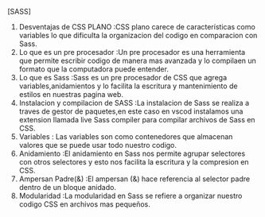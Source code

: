 [SASS]
 
1. Desventajas de CSS PLANO :CSS plano carece de características como variables
lo que dificulta la organizacion del codigo en comparacion con Sass.
2. Lo que es un pre procesador :Un pre procesador es una herramienta que permite 
escribir codigo de manera mas avanzada y lo compilaen un formato que la computadora puede entender.
3. Lo que es Sass :Sass es un pre procesador de CSS que agrega variables,anidamientos y lo facilita 
la escritura y mantenimiento de estilos en nuestras pagina web.
4. Instalacion y compilacion de SASS :La instalacion de Sass se realiza a traves de gestor de paquetes,en este caso
en vscod instalamos una extension llamada live Sass compiler para compilar archivos de Sass en CSS. 
5. Variables : Las variables son como contenedores que almacenan valores que se puede usar todo nuestro codigo.
6. Anidamiento :El anidamiento en Sass nos permite agrupar selectores con otros selectores y esto nos 
facilita la escritura y la compresion en CSS.
7. Ampersan Padre(&) :El ampersan (&) hace referencia al selector padre dentro de un bloque anidado.
8. Modularidad :La modularidad en Sass se refiere a organizar nuestro codigo CSS en archivos mas pequeños.